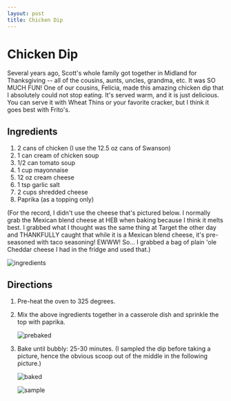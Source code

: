```yaml
---
layout: post
title: Chicken Dip
---
```


# Chicken Dip
Several years ago, Scott's whole family got together in Midland for Thanksgiving -- all of the cousins, aunts, uncles, grandma, etc. It was SO MUCH FUN! One of our cousins, Felicia, made this amazing chicken dip that I absolutely 
could not stop eating. It's served warm, and it is just delicious. You can serve it with Wheat Thins or your favorite cracker, but I think it goes best with Frito's. 

## Ingredients
1. 2 cans of chicken (I use the 12.5 oz cans of Swanson)
1. 1 can cream of chicken soup
1. 1/2 can tomato soup
1. 1 cup mayonnaise
1. 12 oz cream cheese
1. 1 tsp garlic salt
1. 2 cups shredded cheese
1. Paprika (as a topping only)

(For the record, I didn't use the cheese that's pictured below. I normally grab the Mexican blend cheese at HEB when baking because I think it melts best. I grabbed what I thought was the same thing at Target the other day and THANKFULLY
caught that while it is a Mexican blend cheese, it's pre-seasoned with taco seasoning! EWWW! So... I grabbed a bag of plain 'ole Cheddar cheese I had in the fridge and used that.)

  ![ingredients](http://i1230.photobucket.com/albums/ee481/ptkatz/Blog%20Pictures/IMG_2471.jpg)

## Directions
1. Pre-heat the oven to 325 degrees.

1. Mix the above ingredients together in a casserole dish and sprinkle the top with paprika.

    ![prebaked](http://i1230.photobucket.com/albums/ee481/ptkatz/Blog%20Pictures/IMG_2472.jpg)
    
1. Bake until bubbly: 25-30 minutes. (I sampled the dip before taking a picture, hence the obvious scoop out of the middle in the following picture.)

    ![baked](http://i1230.photobucket.com/albums/ee481/ptkatz/Blog%20Pictures/IMG_2474.jpg)
    
    ![sample](http://i1230.photobucket.com/albums/ee481/ptkatz/Blog%20Pictures/IMG_2475.jpg)